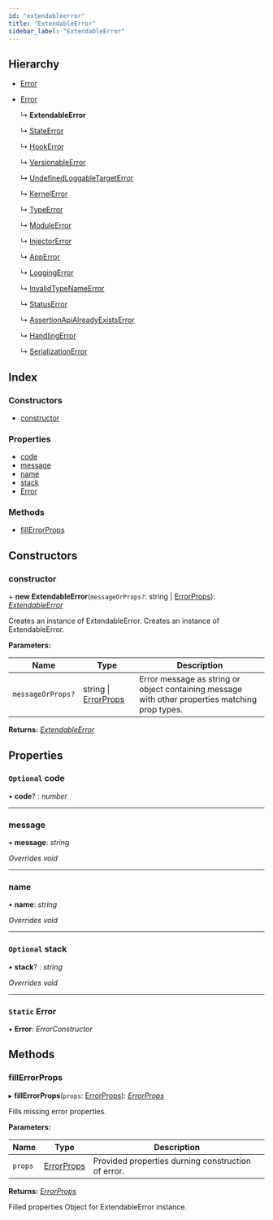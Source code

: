 ```yaml
---
id: "extendableerror"
title: "ExtendableError"
sidebar_label: "ExtendableError"
---
```


## Hierarchy

* [Error](extendableerror.md#static-error)

* [Error](extendableerror.md#static-error)

  ↳ **ExtendableError**

  ↳ [StateError](stateerror.md)

  ↳ [HookError](hookerror.md)

  ↳ [VersionableError](versionableerror.md)

  ↳ [UndefinedLoggableTargetError](undefinedloggabletargeterror.md)

  ↳ [KernelError](kernelerror.md)

  ↳ [TypeError](typeerror.md)

  ↳ [ModuleError](moduleerror.md)

  ↳ [InjectorError](injectorerror.md)

  ↳ [AppError](apperror.md)

  ↳ [LoggingError](loggingerror.md)

  ↳ [InvalidTypeNameError](invalidtypenameerror.md)

  ↳ [StatusError](statuserror.md)

  ↳ [AssertionApiAlreadyExistsError](assertionapialreadyexistserror.md)

  ↳ [HandlingError](handlingerror.md)

  ↳ [SerializationError](serializationerror.md)

## Index

### Constructors

* [constructor](extendableerror.md#constructor)

### Properties

* [code](extendableerror.md#optional-code)
* [message](extendableerror.md#message)
* [name](extendableerror.md#name)
* [stack](extendableerror.md#optional-stack)
* [Error](extendableerror.md#static-error)

### Methods

* [fillErrorProps](extendableerror.md#fillerrorprops)

## Constructors

###  constructor

\+ **new ExtendableError**(`messageOrProps?`: string | [ErrorProps](../modules/types.md#errorprops)): *[ExtendableError](extendableerror.md)*

Creates an instance of ExtendableError.
Creates an instance of ExtendableError.

**Parameters:**

Name | Type | Description |
------ | ------ | ------ |
`messageOrProps?` | string &#124; [ErrorProps](../modules/types.md#errorprops) | Error message as string or object containing message with other properties matching prop types.  |

**Returns:** *[ExtendableError](extendableerror.md)*

## Properties

### `Optional` code

• **code**? : *number*

___

###  message

• **message**: *string*

*Overrides void*

___

###  name

• **name**: *string*

*Overrides void*

___

### `Optional` stack

• **stack**? : *string*

*Overrides void*

___

### `Static` Error

▪ **Error**: *ErrorConstructor*

## Methods

###  fillErrorProps

▸ **fillErrorProps**(`props`: [ErrorProps](../modules/types.md#errorprops)): *[ErrorProps](../modules/types.md#errorprops)*

Fills missing error properties.

**Parameters:**

Name | Type | Description |
------ | ------ | ------ |
`props` | [ErrorProps](../modules/types.md#errorprops) | Provided properties durning construction of error. |

**Returns:** *[ErrorProps](../modules/types.md#errorprops)*

Filled properties Object for ExtendableError instance.
